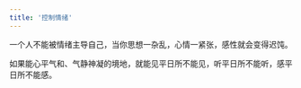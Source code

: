 ```yaml
---
title: '控制情绪'
---
```

 
一个人不能被情绪主导自己，当你思想一杂乱，心情一紧张，感性就会变得迟饨。

如果能心平气和、气静神凝的境地，就能见平日所不能见，听平日所不能听，感平日所不能感。